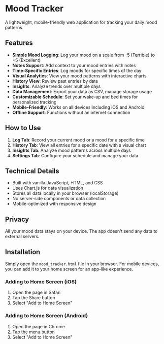 # Mood Tracker

A lightweight, mobile-friendly web application for tracking your daily mood patterns.

## Features

- **Simple Mood Logging**: Log your mood on a scale from -5 (Terrible) to +5 (Excellent)
- **Notes Support**: Add context to your mood entries with notes
- **Time-Specific Entries**: Log moods for specific times of the day
- **Visual Analytics**: View your mood patterns with interactive charts
- **History View**: Review past entries by date
- **Insights**: Analyze trends over multiple days
- **Data Management**: Export your data as CSV, manage storage usage
- **Customizable Schedule**: Set your wake-up and bed times for personalized tracking
- **Mobile-Friendly**: Works on all devices including iOS and Android
- **Offline Support**: Functions without an internet connection

## How to Use

1. **Log Tab**: Record your current mood or a mood for a specific time
2. **History Tab**: View all entries for a specific date with a visual chart
3. **Insights Tab**: Analyze mood patterns across multiple days
4. **Settings Tab**: Configure your schedule and manage your data

## Technical Details

- Built with vanilla JavaScript, HTML, and CSS
- Uses Chart.js for data visualization
- Stores all data locally in your browser (localStorage)
- No server-side components or data collection
- Mobile-optimized with responsive design

## Privacy

All your mood data stays on your device. The app doesn't send any data to external servers.

## Installation

Simply open the `mood_tracker.html` file in your browser. For mobile devices, you can add it to your home screen for an app-like experience.

### Adding to Home Screen (iOS)
1. Open the page in Safari
2. Tap the Share button
3. Select "Add to Home Screen"

### Adding to Home Screen (Android)
1. Open the page in Chrome
2. Tap the menu button
3. Select "Add to Home Screen" 